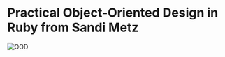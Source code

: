 # Practical Object-Oriented Design in Ruby from Sandi Metz

![OOD ](https://images-na.ssl-images-amazon.com/images/I/51WwzhhzYvL._SX381_BO1,204,203,200_.jpg "Sandi Metz OOD") 
